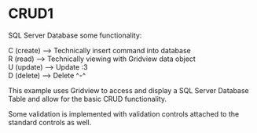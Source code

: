 # CRUD1
SQL Server Database some functionality:

C (create) --> Technically insert command into database <br>
R (read) --> Technically viewing with Gridview data object <br>
U (update) --> Update :3 <br>
D (delete) --> Delete ^-^ <br>

This example uses Gridview to access and display a SQL Server Database Table and allow for the basic CRUD functionality.

Some validation is implemented with validation controls attached to the standard controls as well.
